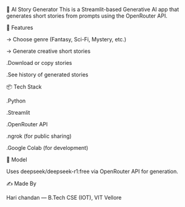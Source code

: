 📖 AI Story Generator
This is a Streamlit-based Generative AI app that generates short stories from prompts using the OpenRouter API.

🚀 Features

 -> Choose genre (Fantasy, Sci-Fi, Mystery, etc.)
 
 -> Generate creative short stories
 
 .Download or copy stories
 
 .See history of generated stories
 

📦 Tech Stack

 .Python
 
 .Streamlit

 .OpenRouter API
 
 .ngrok (for public sharing)
 
 .Google Colab (for development)
 
 
🧠 Model

 Uses deepseek/deepseek-r1:free via OpenRouter API for generation.
 

✍️ Made By

Hari chandan — B.Tech CSE (IOT), VIT Vellore
